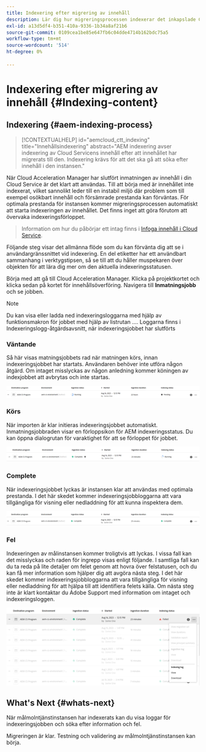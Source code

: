 ```yaml
---
title: Indexering efter migrering av innehåll
description: Lär dig hur migreringsprocessen indexerar det inkapslade Cloud Servicen i målinstansen.
exl-id: a13d5df4-b351-410a-9336-1b34a8af21b6
source-git-commit: 0109cea1be85e647fb6c04dde4714b162bdc75a5
workflow-type: tm+mt
source-wordcount: '514'
ht-degree: 0%

---
```


# Indexering efter migrering av innehåll {#Indexing-content}

## Indexering {#aem-indexing-process}

>[!CONTEXTUALHELP]
>id="aemcloud_ctt_indexing"
>title="Innehållsindexering"
>abstract="AEM indexering avser indexering av Cloud Servicens innehåll efter att innehållet har migrerats till den. Indexering krävs för att det ska gå att söka efter innehåll i den instansen."

När Cloud Acceleration Manager har slutfört inmatningen av innehåll i din Cloud Service är det klart att användas. Till att börja med är innehållet inte indexerat, vilket sannolikt leder till en instabil miljö där problem som till exempel osökbart innehåll och försämrade prestanda kan förväntas.
För optimala prestanda för instansen kommer migreringsprocessen automatiskt att starta indexeringen av innehållet. Det finns inget att göra förutom att övervaka indexeringsförloppet.

> Information om hur du påbörjar ett intag finns i [Infoga innehåll i Cloud Service](/help/journey-migration/content-transfer-tool/using-content-transfer-tool/ingesting-content.md).

Följande steg visar det allmänna flöde som du kan förvänta dig att se i användargränssnittet vid indexering. En del etiketter har ett användbart sammanhang i verktygstipsen, så se till att du håller muspekaren över objekten för att lära dig mer om den aktuella indexeringsstatusen.

Börja med att gå till Cloud Acceleration Manager. Klicka på projektkortet och klicka sedan på kortet för innehållsöverföring. Navigera till **Inmatningsjobb**
och se jobben.

>[!NOTE]
>Du kan visa eller ladda ned indexeringsloggarna med hjälp av funktionsmakron för jobbet med hjälp av listrutan .... Loggarna finns i
> Indexeringslogg-åtgärdsavsnitt, när indexeringsjobbet har slutförts

### Väntande

Så här visas matningsjobbets rad när matningen körs, innan indexeringsjobbet har startats. Användaren behöver inte utföra någon åtgärd. Om intaget misslyckas av någon anledning kommer köningen av indexjobbet att avbrytas och inte startas.

![bild](/help/journey-migration/content-transfer-tool/assets-indexing/pending.png)

### Körs

När importen är klar initieras indexeringsjobbet automatiskt. Inmatningsjobbraden visar en förloppsikon för AEM indexeringsstatus. Du kan öppna dialogrutan för varaktighet för att se förloppet för jobbet.

![bild](/help/journey-migration/content-transfer-tool/assets-indexing/running.png)

### Complete

När indexeringsjobbet lyckas är instansen klar att användas med optimala prestanda. I det här skedet kommer indexeringsjobbloggarna att vara tillgängliga för visning eller nedladdning för att kunna inspektera dem.

![bild](/help/journey-migration/content-transfer-tool/assets-indexing/complete.png)

### Fel

Indexeringen av målinstansen kommer troligtvis att lyckas. I vissa fall kan det misslyckas och raden för ingrepp visas enligt följande. I samtliga fall kan du ta reda på lite detaljer om felet genom att hovra över felstatusen, och du kan få mer information som hjälper dig att avgöra nästa steg. I det här skedet kommer indexeringsjobbloggarna att vara tillgängliga för visning eller nedladdning för att hjälpa till att identifiera felets källa. Om nästa steg inte är klart kontaktar du Adobe Support med information om intaget och indexeringsloggen.

![bild](/help/journey-migration/content-transfer-tool/assets-indexing/failed.png)

## What&#39;s Next {#whats-next}

När målmolntjänstinstansen har indexerats kan du visa loggar för indexeringsjobben och söka efter information och fel.

Migreringen är klar. Testning och validering av målmolntjänstinstansen kan börja.
